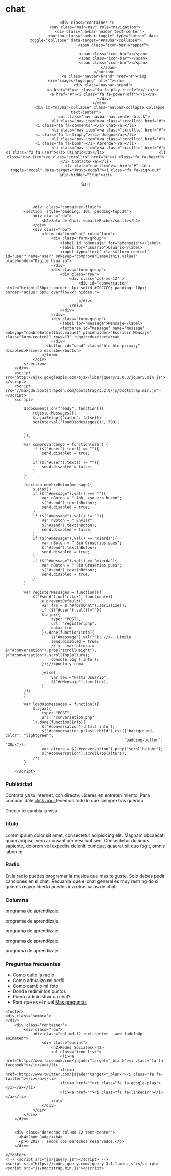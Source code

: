 # chat
<!DOCTYPE html>
<html lang="es">
<head>
	<meta charset="UTF-8">
	<title>Urabacile</title>
	<meta name="viewport" content="width=device-width, user-scalable=no, initial-scale=1.0, maximum-scale=1.0, minimum-scale=1.0">
    <link rel="stylesheet" href="http://maxcdn.bootstrapcdn.com/font-awesome/4.3.0/css/font-awesome.min.css">
    <link href='https://fonts.googleapis.com/css?family=Montserrat:400,700' rel='stylesheet' type='text/css'>
    <link href="https://fonts.googleapis.com/css?family=Acme" rel="stylesheet"> 
	<link rel="stylesheet" href="css/bootstrap.min.css">
	<link rel="stylesheet" href="css/estilo.css">
</head>
<body>
	<header id="header" class="header navbar-fixed-top">  
    
        <div class="container ">   
            <nav class="main-nav" role="navigation">
                <div class="navbar-header text-center">
                    <button class="navbar-toggle" type="button" data-toggle="collapse" data-target="#navbar-collapse">
                            <span class="icon-bar-wrapper">
                        	 
                            <span class="icon-bar"></span>
                            <span class="icon-bar"></span>
                            <span class="icon-bar"></span>
                        </span>
                    </button>
                    <a class="navbar-brand" href="#"><img src="images/logo.png" alt=""></a>
                   <div class="navbar-brand">
                   <a href="#"><i class="fa fa-play-circle"></i></a>
                   <a href="#"><i class="fa fa-power-off"></i></a>
                    </div>
                </div>
                <div id="navbar-collapse" class="navbar-collapse collapse  text-center">
                    <ul class="nav navbar-nav center-block">
                        <li class="nav-item"><a class="scrollto" href="#"><i class="fa fa-comments"></i> Chat</a></li>
                        <li class="nav-item"><a class="scrollto" href="#"><i class="fa fa-trophy"></i> Juegos</a></li>
                        <li class="nav-item"><a class="scrollto" href="#"><i class="fa fa-book"></i> Aprender</a></li>
 						<li class="nav-item"><a class="scrollto" href="#"><i class="fa fa-user"></i> Usuario</a></li>                        <li class="nav-item"><a class="scrollto" href="#"><i class="fa fa-heart"></i> Contacto</a></li>
                        <li class="nav-item"><a href="#" data-toggle="modal" data-target="#rsvp-modal"><i class="fa fa-sign-out" aria-hidden="true"></i>
 Salir</a></li>
                    </ul>
                </div>
            </nav>
        </div>
    </header>
	<div class="container">
		<section class="main row">
			<article class="col-xs-12 col-sm-8 col-md-9 text-center">
				
				<div  class="container-fluid">
			<section  style="padding: 10%; padding-top:2%">			
				<div class="row">				
					<h2>Sala de Chat: <small>Racha</small></h2>	
				</div>	
				<div class="row">
					<form id="formChat" role="form">
						<div class="form-group">
                            <label id "eMensaje" for="eMensaje"></label>
							<label for="usuario">Usuario</label>
							<input type="text" class="form-control" id="user" name="user" onkeyup="comprovarCampo(this.value)" placeholder="Digite Usuario">
						</div>
						<div class="form-group">							
							<div class="row">
								<div class="col-md-12" >
									<div id="conversation" style="height:250px; border: 1px solid #CCCCCC; padding: 10px;  border-radius: 5px; overflow-x: hidden;">
										
									</div>
								</div>
							</div>
						</div>
						<div class="form-group">				
							<label for="message">Mensaje</label>
							<textarea id="message" name="message" onkeyup="nombreBoton(this.value)" placeholder="Escribir Mensaje"  class="form-control" rows="3" required></textarea>
						</div>
					  <button id="send" class="btn btn-primary" disabled>Primero escribe</button>
					</form>
				</div>
			</section>	
		</div>	
		<script src="http://ajax.googleapis.com/ajax/libs/jquery/2.0.3/jquery.min.js"></script>		
		<script src="//maxcdn.bootstrapcdn.com/bootstrap/3.2.0/js/bootstrap.min.js"></script>
		<script>
		
			$(document).on("ready", function(){	
				registerMessages();
				$.ajaxSetup({"cache": false});
				setInterval("load01dMessages()", 500);
				

			});

			var comprovarCampo = function(user)	{
				if ($("#user").text() == ""){
					send.disabled = true;
				}
				if ($("#user").text() != ""){
					send.disabled = false;
				}
			}	

			function nombreBoton(message){
				$.ajax()
				if ($("#message").val() === ""){
					var nBoton = " Ahh, eso era bueno";
					$("#send").text(nBoton);
					send.disabled = true;
				}
				if ($("#message").val() != ""){
					var nBoton = " Enviar";
					$("#send").text(nBoton);
					send.disabled = false;
				}
				if ($("#message").val() == "mierda"){
					var nBoton = " Sin Groserias pues";
					$("#send").text(nBoton);
					send.disabled = true;
				}
				if ($("#message").val() == "mierda"){
					var nBoton = " Sin Groserias pues";
					$("#send").text(nBoton);
					send.disabled = true;
				}
			}

			var registerMessages = function(){
				$("#send").on("click", function(e){
					e.preventDefault();
					var frm = $("#formChat").serialize();
					if ($("#user").val()!=""){
					$.ajax({
						type: "POST",
						url: "register.php",
						data: frm
					}).done(function(info){
						$("#message").val(""); //<-- Limpia
						send.disabled = true;
						// <-- var altura = $("#conversation").prop("scrollHeight"); $("#conversation").scrollTop(altura);
						console.log ( info );
					});//<punto y coma
				
					}else{
						var tex ="Falta Usuario";
						$("#eMensaje").text(tex);
					}
			}); 
			}

			var load01dMessages = function(){
				$.ajax({
					type: "POST",
					url: "conversation.php"
				}).done(function(info){
					$("#conversation").html( info );
					$("#conversation p:last-child").css({"background-color": "lightgreen",
														"padding-botton": "20px"});
					var altura = $("#conversation").prop("scrollHeight");
					$("#conversation").scrollTop(altura);
				});
			}
			
		</script>
</article>
		  <aside class="col-xs-12 col-sm-4 col-md-3">
			<h3>Publicidad</h3>
			  <p>Contrata ya tu internet, con directv. Lideres en entretenimiento. Para comprar dale <a href="#">click aqui </a> tenemos todo lo que siempre has querido </p>
				<p> Directv te cambia la visa</p>
			</aside>
		</section>
		<div class="row">
			<article class="color1 col-xs-12 col-sm-6 col-md-3">
			  <h3>titulo</h3>
              <p>Lorem ipsum dolor sit amet, consectetur adipisicing elit. Magnam obcaecati quam adipisci vero accusantium nesciunt sed. Consectetur ducimus sapiente, dolorem vel expedita deleniti cumque, quaerat sit quo fugit, omnis laborum.</p>
              
</article>
			<article class="col-xs-12 col-sm-6 col-md-3">
				<h3>Radio</h3>
				<p>En la radio puedes programar la musica que mas te guste. Solo debes pedir canciones en el chat. Recuarda que el chat general es muy restringido si quieres mayor liberta puedes ir a <a>otras salas de chat</a></p>
			</article>
			<article class ="clearfix visible-sm-block"></article>
			<article class="color1 col-xs-12 col-sm-6 col-md-3">
				<h3>Columna</h3>
				<p>programa de aprendizaje.</p>
                <p>programa de aprendizaje.</p>
                <p>programa de aprendizaje.</p>
                <p>programa de aprendizaje.</p>
                <p>programa de aprendizaje.</p>
			</article>
			<article class="col-xs-12 col-sm-6 col-md-3">
				<h3>Preguntas frecuentes</h3>
				<ul>
                <li> Como quito la radio</li>
                <li> Como adtualizo mi perfil</li>
                <li> Como cambio mi foto</li>
                <li> Donde redimir los puntos</li>
                <li> Puedo administrar un chat?</li>
                <li> Para que es el nivel <a href="#"> Mas preguntas</a></li>
                </ul>
			</article>
		</div>
	</div>

	<footer>
    <div class="sombra">
    </div>
	 	<div class="container">
            <div class="row">
                <div class="col-md-12 text-center   wow fadeInUp animated">
                    <div class="social">
                        <h2>Redes Sociales</h2>
                        <ul class="icon_list">
                            <li><a href="http://www.facebook.com/jajader"target="_blank"><i class="fa fa-facebook"></i></a></li>
                            <li><a href="http://www.twitter.com/jajader"target="_blank"><i class="fa fa-twitter"></i></a></li>
                            <li><a href=""><i class="fa fa-google-plus"></i></a></li>
                            <li><a href=""><i class="fa fa-linkedin"></i></a></li>
                        </ul>
                    </div>
                </div>
            </div>
        </div>
        
        
	    <div class="derechos col-md-12 text-center">
	      <h4>Jhon Jader</h4>
	      <p>© 2017 | Todos los derechos reservados.</p>
        </div>
	  
	</footer>
	<!-- <script src="js/jquery.js"></script> -->
	<script src="https://code.jquery.com/jquery-3.1.1.min.js"></script> 
	<script src="js/bootstrap.min.js"></script>
</body>
</html>
